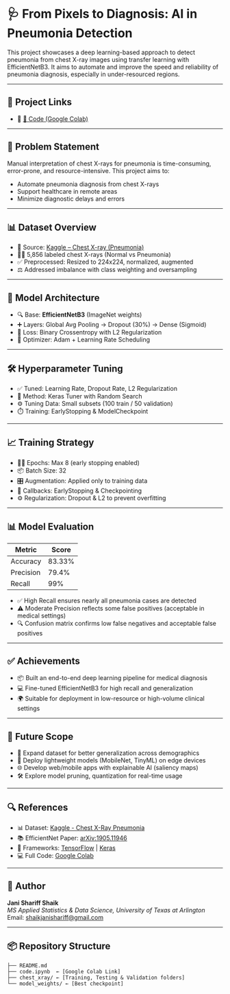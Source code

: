 
# 🩺 From Pixels to Diagnosis: AI in Pneumonia Detection

This project showcases a deep learning-based approach to detect pneumonia from chest X-ray images using transfer learning with EfficientNetB3. It aims to automate and improve the speed and reliability of pneumonia diagnosis, especially in under-resourced regions.

---

## 📌 Project Links

- 🔗 [📂 Code (Google Colab)](https://colab.research.google.com/drive/1_iKq5BDUn905GB22eNnUFaRb-MBSEYgM?usp=sharing)

---

## 🩻 Problem Statement

Manual interpretation of chest X-rays for pneumonia is time-consuming, error-prone, and resource-intensive. This project aims to:

- Automate pneumonia diagnosis from chest X-rays
- Support healthcare in remote areas
- Minimize diagnostic delays and errors

---

## 📊 Dataset Overview

- 📁 Source: [Kaggle – Chest X-ray (Pneumonia)](https://www.kaggle.com/datasets/paultimothymooney/chest-xray-pneumonia)
- 👨‍⚕️ 5,856 labeled chest X-rays (Normal vs Pneumonia)
- ✅ Preprocessed: Resized to 224x224, normalized, augmented
- ⚖️ Addressed imbalance with class weighting and oversampling

---

## 🧠 Model Architecture

- 🔍 Base: **EfficientNetB3** (ImageNet weights)
- ➕ Layers: Global Avg Pooling → Dropout (30%) → Dense (Sigmoid)
- 🎯 Loss: Binary Crossentropy with L2 Regularization
- 🚀 Optimizer: Adam + Learning Rate Scheduling

---

## 🛠️ Hyperparameter Tuning

- ✅ Tuned: Learning Rate, Dropout Rate, L2 Regularization
- 🔁 Method: Keras Tuner with Random Search
- ⚙️ Tuning Data: Small subsets (100 train / 50 validation)
- ⏱️ Training: EarlyStopping & ModelCheckpoint

---

## 📈 Training Strategy

- 👨‍🔬 Epochs: Max 8 (early stopping enabled)
- 📦 Batch Size: 32
- 🎛️ Augmentation: Applied only to training data
- 🧠 Callbacks: EarlyStopping & Checkpointing
- ⚙️ Regularization: Dropout & L2 to prevent overfitting

---

## 📊 Model Evaluation

| Metric     | Score     |
|------------|-----------|
| Accuracy   | 83.33%    |
| Precision  | 79.4%     |
| Recall     | 99%       |

- ✅ High Recall ensures nearly all pneumonia cases are detected
- ⚠️ Moderate Precision reflects some false positives (acceptable in medical settings)
- 🔍 Confusion matrix confirms low false negatives and acceptable false positives

---

## ✅ Achievements

- 📦 Built an end-to-end deep learning pipeline for medical diagnosis
- 💻 Fine-tuned EfficientNetB3 for high recall and generalization
- 🌍 Suitable for deployment in low-resource or high-volume clinical settings

---

## 🚀 Future Scope

- 🔁 Expand dataset for better generalization across demographics
- 📱 Deploy lightweight models (MobileNet, TinyML) on edge devices
- 🌐 Develop web/mobile apps with explainable AI (saliency maps)
- 🛠️ Explore model pruning, quantization for real-time usage

---

## 🔍 References

- 📊 Dataset: [Kaggle - Chest X-Ray Pneumonia](https://www.kaggle.com/datasets/paultimothymooney/chest-xray-pneumonia)
- 📚 EfficientNet Paper: [arXiv:1905.11946](https://arxiv.org/abs/1905.11946)
- 🧪 Frameworks: [TensorFlow](https://www.tensorflow.org/api_docs) | [Keras](https://keras.io/)
- 💻 Full Code: [Google Colab](https://colab.research.google.com/drive/1_iKq5BDUn905GB22eNnUFaRb-MBSEYgM?usp=sharing)

---

## 👤 Author

**Jani Shariff Shaik**  
*MS Applied Statistics & Data Science, University of Texas at Arlington*  
Email: shaikjanishariff@gmail.com

---

## 📦 Repository Structure

```
├── README.md
├── code.ipynb  ← [Google Colab Link]
├── chest_xray/ ← [Training, Testing & Validation folders]
└── model_weights/ ← [Best checkpoint]
```

